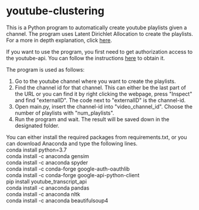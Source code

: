 # youtube-clustering

This is a Python program to automatically create youtube playlists given a channel. The program uses Latent Dirichlet Allocation to create the playlists.
For a more in depth explanation, click [here](https://antonfjohansson.github.io/blog/youtube-clustering/).

If you want to use the program, you first need to get authorization access to the youtube-api. You can follow the instructions [here](https://developers.google.com/youtube/registering_an_application) to obtain it.

The program is used as follows:
1.  Go to the youtube channel where you want to create the playlists.
2.  Find the channel id for that channel. This can either be the last part of the URL or you can find it by right clicking the webpage, press "Inspect" and find "externalID". The code next to "externalID" is the channel-id.
3.  Open main.py, insert the channel-id into "video_channel_id". Choose the number of playlists with "num_playlists".
4.  Run the program and wait. The result will be saved down in the designated folder.

You can either install the required packages from requirements.txt, or you can download Anaconda and type the following lines.<br/>
conda install python=3.7<br/>
conda install -c anaconda gensim<br/>
conda install -c anaconda spyder<br/>
conda install -c conda-forge google-auth-oauthlib<br/>
conda install -c conda-forge google-api-python-client<br/>
pip install youtube_transcript_api<br/>
conda install -c anaconda pandas<br/>
conda install -c anaconda nltk<br/>
conda install -c anaconda beautifulsoup4









